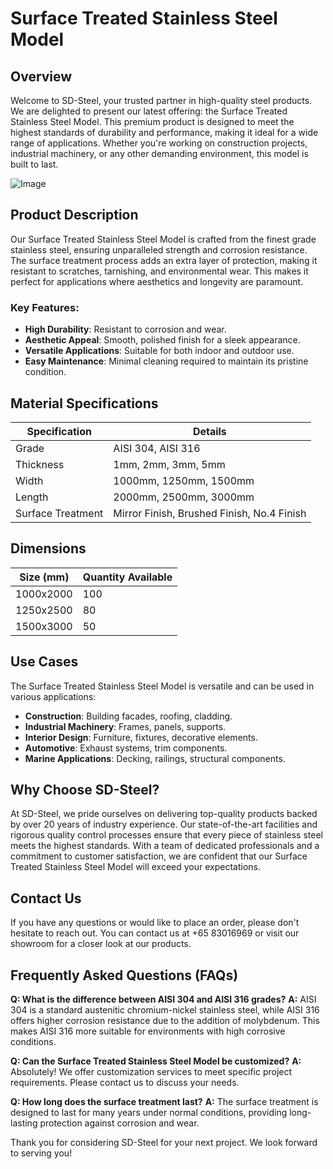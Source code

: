 # Surface Treated Stainless Steel Model

## Overview

Welcome to SD-Steel, your trusted partner in high-quality steel products. We are delighted to present our latest offering: the Surface Treated Stainless Steel Model. This premium product is designed to meet the highest standards of durability and performance, making it ideal for a wide range of applications. Whether you're working on construction projects, industrial machinery, or any other demanding environment, this model is built to last.

![Image](https://github.com/user-attachments/assets/2567258e-e124-4816-932d-1809bd27ef0b)

## Product Description

Our Surface Treated Stainless Steel Model is crafted from the finest grade stainless steel, ensuring unparalleled strength and corrosion resistance. The surface treatment process adds an extra layer of protection, making it resistant to scratches, tarnishing, and environmental wear. This makes it perfect for applications where aesthetics and longevity are paramount.

### Key Features:
- **High Durability**: Resistant to corrosion and wear.
- **Aesthetic Appeal**: Smooth, polished finish for a sleek appearance.
- **Versatile Applications**: Suitable for both indoor and outdoor use.
- **Easy Maintenance**: Minimal cleaning required to maintain its pristine condition.

## Material Specifications

| Specification         | Details                                    |
|-----------------------|--------------------------------------------|
| Grade                 | AISI 304, AISI 316                         |
| Thickness             | 1mm, 2mm, 3mm, 5mm                         |
| Width                 | 1000mm, 1250mm, 1500mm                     |
| Length                | 2000mm, 2500mm, 3000mm                     |
| Surface Treatment     | Mirror Finish, Brushed Finish, No.4 Finish |

## Dimensions

| Size (mm)             | Quantity Available                        |
|-----------------------|-------------------------------------------|
| 1000x2000             | 100                                       |
| 1250x2500             | 80                                        |
| 1500x3000             | 50                                        |

## Use Cases

The Surface Treated Stainless Steel Model is versatile and can be used in various applications:

- **Construction**: Building facades, roofing, cladding.
- **Industrial Machinery**: Frames, panels, supports.
- **Interior Design**: Furniture, fixtures, decorative elements.
- **Automotive**: Exhaust systems, trim components.
- **Marine Applications**: Decking, railings, structural components.

## Why Choose SD-Steel?

At SD-Steel, we pride ourselves on delivering top-quality products backed by over 20 years of industry experience. Our state-of-the-art facilities and rigorous quality control processes ensure that every piece of stainless steel meets the highest standards. With a team of dedicated professionals and a commitment to customer satisfaction, we are confident that our Surface Treated Stainless Steel Model will exceed your expectations.

## Contact Us

If you have any questions or would like to place an order, please don't hesitate to reach out. You can contact us at +65 83016969 or visit our showroom for a closer look at our products.

## Frequently Asked Questions (FAQs)

**Q: What is the difference between AISI 304 and AISI 316 grades?**
**A:** AISI 304 is a standard austenitic chromium-nickel stainless steel, while AISI 316 offers higher corrosion resistance due to the addition of molybdenum. This makes AISI 316 more suitable for environments with high corrosive conditions.

**Q: Can the Surface Treated Stainless Steel Model be customized?**
**A:** Absolutely! We offer customization services to meet specific project requirements. Please contact us to discuss your needs.

**Q: How long does the surface treatment last?**
**A:** The surface treatment is designed to last for many years under normal conditions, providing long-lasting protection against corrosion and wear.

Thank you for considering SD-Steel for your next project. We look forward to serving you!